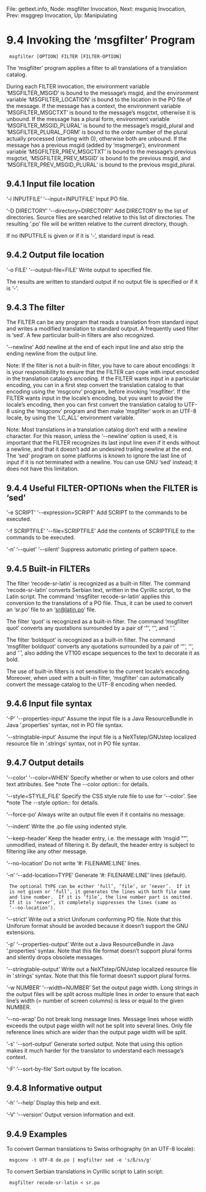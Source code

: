 File: gettext.info,  Node: msgfilter Invocation,  Next: msguniq Invocation,  Prev: msggrep Invocation,  Up: Manipulating

9.4 Invoking the ‘msgfilter’ Program
====================================

     msgfilter [OPTION] FILTER [FILTER-OPTION]

   The ‘msgfilter’ program applies a filter to all translations of a
translation catalog.

   During each FILTER invocation, the environment variable
‘MSGFILTER_MSGID’ is bound to the message’s msgid, and the environment
variable ‘MSGFILTER_LOCATION’ is bound to the location in the PO file of
the message.  If the message has a context, the environment variable
‘MSGFILTER_MSGCTXT’ is bound to the message’s msgctxt, otherwise it is
unbound.  If the message has a plural form, environment variable
‘MSGFILTER_MSGID_PLURAL’ is bound to the message’s msgid_plural and
‘MSGFILTER_PLURAL_FORM’ is bound to the order number of the plural
actually processed (starting with 0), otherwise both are unbound.  If
the message has a previous msgid (added by ‘msgmerge’), environment
variable ‘MSGFILTER_PREV_MSGCTXT’ is bound to the message’s previous
msgctxt, ‘MSGFILTER_PREV_MSGID’ is bound to the previous msgid, and
‘MSGFILTER_PREV_MSGID_PLURAL’ is bound to the previous msgid_plural.

9.4.1 Input file location
-------------------------

‘-i INPUTFILE’
‘--input=INPUTFILE’
     Input PO file.

‘-D DIRECTORY’
‘--directory=DIRECTORY’
     Add DIRECTORY to the list of directories.  Source files are
     searched relative to this list of directories.  The resulting ‘.po’
     file will be written relative to the current directory, though.

   If no INPUTFILE is given or if it is ‘-’, standard input is read.

9.4.2 Output file location
--------------------------

‘-o FILE’
‘--output-file=FILE’
     Write output to specified file.

   The results are written to standard output if no output file is
specified or if it is ‘-’.

9.4.3 The filter
----------------

   The FILTER can be any program that reads a translation from standard
input and writes a modified translation to standard output.  A
frequently used filter is ‘sed’.  A few particular built-in filters are
also recognized.

‘--newline’
     Add newline at the end of each input line and also strip the ending
     newline from the output line.

   Note: If the filter is not a built-in filter, you have to care about
encodings: It is your responsibility to ensure that the FILTER can cope
with input encoded in the translation catalog’s encoding.  If the FILTER
wants input in a particular encoding, you can in a first step convert
the translation catalog to that encoding using the ‘msgconv’ program,
before invoking ‘msgfilter’.  If the FILTER wants input in the locale’s
encoding, but you want to avoid the locale’s encoding, then you can
first convert the translation catalog to UTF-8 using the ‘msgconv’
program and then make ‘msgfilter’ work in an UTF-8 locale, by using the
‘LC_ALL’ environment variable.

   Note: Most translations in a translation catalog don’t end with a
newline character.  For this reason, unless the ‘--newline’ option is
used, it is important that the FILTER recognizes its last input line
even if it ends without a newline, and that it doesn’t add an undesired
trailing newline at the end.  The ‘sed’ program on some platforms is
known to ignore the last line of input if it is not terminated with a
newline.  You can use GNU ‘sed’ instead; it does not have this
limitation.

9.4.4 Useful FILTER-OPTIONs when the FILTER is ‘sed’
----------------------------------------------------

‘-e SCRIPT’
‘--expression=SCRIPT’
     Add SCRIPT to the commands to be executed.

‘-f SCRIPTFILE’
‘--file=SCRIPTFILE’
     Add the contents of SCRIPTFILE to the commands to be executed.

‘-n’
‘--quiet’
‘--silent’
     Suppress automatic printing of pattern space.

9.4.5 Built-in FILTERs
----------------------

   The filter ‘recode-sr-latin’ is recognized as a built-in filter.  The
command ‘recode-sr-latin’ converts Serbian text, written in the Cyrillic
script, to the Latin script.  The command ‘msgfilter recode-sr-latin’
applies this conversion to the translations of a PO file.  Thus, it can
be used to convert an ‘sr.po’ file to an ‘sr@latin.po’ file.

   The filter ‘quot’ is recognized as a built-in filter.  The command
‘msgfilter quot’ converts any quotations surrounded by a pair of ‘"’,
‘'’, and ‘`’.

   The filter ‘boldquot’ is recognized as a built-in filter.  The
command ‘msgfilter boldquot’ converts any quotations surrounded by a
pair of ‘"’, ‘'’, and ‘`’, also adding the VT100 escape sequences to the
text to decorate it as bold.

   The use of built-in filters is not sensitive to the current locale’s
encoding.  Moreover, when used with a built-in filter, ‘msgfilter’ can
automatically convert the message catalog to the UTF-8 encoding when
needed.

9.4.6 Input file syntax
-----------------------

‘-P’
‘--properties-input’
     Assume the input file is a Java ResourceBundle in Java
     ‘.properties’ syntax, not in PO file syntax.

‘--stringtable-input’
     Assume the input file is a NeXTstep/GNUstep localized resource file
     in ‘.strings’ syntax, not in PO file syntax.

9.4.7 Output details
--------------------

‘--color’
‘--color=WHEN’
     Specify whether or when to use colors and other text attributes.
     See *note The --color option:: for details.

‘--style=STYLE_FILE’
     Specify the CSS style rule file to use for ‘--color’.  See *note
     The --style option:: for details.

‘--force-po’
     Always write an output file even if it contains no message.

‘--indent’
     Write the .po file using indented style.

‘--keep-header’
     Keep the header entry, i.e. the message with ‘msgid ""’,
     unmodified, instead of filtering it.  By default, the header entry
     is subject to filtering like any other message.

‘--no-location’
     Do not write ‘#: FILENAME:LINE’ lines.

‘-n’
‘--add-location=TYPE’
     Generate ‘#: FILENAME:LINE’ lines (default).

     The optional TYPE can be either ‘full’, ‘file’, or ‘never’.  If it
     is not given or ‘full’, it generates the lines with both file name
     and line number.  If it is ‘file’, the line number part is omitted.
     If it is ‘never’, it completely suppresses the lines (same as
     ‘--no-location’).

‘--strict’
     Write out a strict Uniforum conforming PO file.  Note that this
     Uniforum format should be avoided because it doesn’t support the
     GNU extensions.

‘-p’
‘--properties-output’
     Write out a Java ResourceBundle in Java ‘.properties’ syntax.  Note
     that this file format doesn’t support plural forms and silently
     drops obsolete messages.

‘--stringtable-output’
     Write out a NeXTstep/GNUstep localized resource file in ‘.strings’
     syntax.  Note that this file format doesn’t support plural forms.

‘-w NUMBER’
‘--width=NUMBER’
     Set the output page width.  Long strings in the output files will
     be split across multiple lines in order to ensure that each line’s
     width (= number of screen columns) is less or equal to the given
     NUMBER.

‘--no-wrap’
     Do not break long message lines.  Message lines whose width exceeds
     the output page width will not be split into several lines.  Only
     file reference lines which are wider than the output page width
     will be split.

‘-s’
‘--sort-output’
     Generate sorted output.  Note that using this option makes it much
     harder for the translator to understand each message’s context.

‘-F’
‘--sort-by-file’
     Sort output by file location.

9.4.8 Informative output
------------------------

‘-h’
‘--help’
     Display this help and exit.

‘-V’
‘--version’
     Output version information and exit.

9.4.9 Examples
--------------

   To convert German translations to Swiss orthography (in an UTF-8
locale):

     msgconv -t UTF-8 de.po | msgfilter sed -e 's/ß/ss/g'

   To convert Serbian translations in Cyrillic script to Latin script:

     msgfilter recode-sr-latin < sr.po

